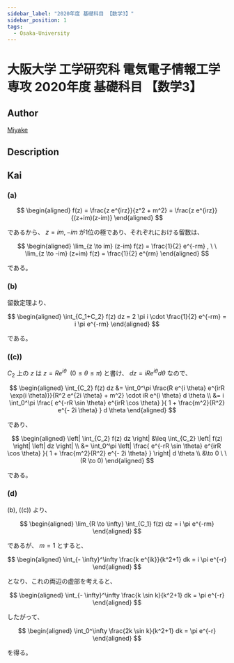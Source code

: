 ```yaml
---
sidebar_label: "2020年度 基礎科目 【数学3】"
sidebar_position: 1
tags:
  - Osaka-University
---
```

# 大阪大学 工学研究科 電気電子情報工学専攻 2020年度 基礎科目 【数学3】

## **Author**
[Miyake](https://miyake.github.io/exams/index.html)

## **Description**

## **Kai**
### (a)

$$
\begin{aligned}
f(z)
= \frac{z e^{irz}}{z^2 + m^2}
= \frac{z e^{irz}}{(z+im)(z-im)}
\end{aligned}
$$

であるから、 $z=im,-im$ が1位の極であり、それぞれにおける留数は、

$$
\begin{aligned}
\lim_{z \to im} (z-im) f(z) = \frac{1}{2} e^{-rm}
, \ \ 
\lim_{z \to -im} (z+im) f(z) = \frac{1}{2} e^{rm}
\end{aligned}
$$

である。

### (b)
留数定理より、

$$
\begin{aligned}
\int_{C_1+C_2} f(z) dz
= 2 \pi i \cdot \frac{1}{2} e^{-rm}
= i \pi e^{-rm}
\end{aligned}
$$

である。

### (\(c\))
<!-- 要修正 -->
$C_2$ 上の $z$ は $z=Re^{i \theta} \ \ (0 \leq \theta \leq \pi)$ と書け、
$dz = iRe^{i \theta} d \theta$
なので、

$$
\begin{aligned}
\int_{C_2} f(z) dz
&= \int_0^\pi \frac{R e^{i \theta} e^{irR \exp(i \theta)}}{R^2 e^{2i \theta} + m^2} \cdot iR e^{i \theta} d \theta
\\
&= i \int_0^\pi \frac{ e^{-rR \sin \theta} e^{irR \cos \theta} }{ 1 + \frac{m^2}{R^2} e^{- 2i \theta} } d \theta
\end{aligned}
$$

であり、

$$
\begin{aligned}
\left| \int_{C_2} f(z) dz \right|
&\leq \int_{C_2} \left| f(z) \right| \left| dz \right|
\\
&= \int_0^\pi \left| \frac{ e^{-rR \sin \theta} e^{irR \cos \theta} }{ 1 + \frac{m^2}{R^2} e^{- 2i \theta} } \right| d \theta
\\
&\to 0 \ \ (R \to 0)
\end{aligned}
$$

である。

### (d)
(b), (\(c\)) より、

$$
\begin{aligned}
\lim_{R \to \infty} \int_{C_1} f(z) dz = i \pi e^{-rm}
\end{aligned}
$$

であるが、 $m=1$ とすると、

$$
\begin{aligned}
\int_{- \infty}^\infty \frac{k e^{ik}}{k^2+1} dk = i \pi e^{-r}
\end{aligned}
$$

となり、これの両辺の虚部を考えると、

$$
\begin{aligned}
\int_{- \infty}^\infty \frac{k \sin k}{k^2+1} dk = \pi e^{-r}
\end{aligned}
$$

したがって、

$$
\begin{aligned}
\int_0^\infty \frac{2k \sin k}{k^2+1} dk = \pi e^{-r}
\end{aligned}
$$

を得る。
